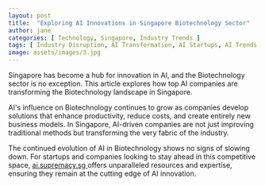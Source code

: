 ```yaml
---
layout: post
title:  "Exploring AI Innovations in Singapore Biotechnology Sector"
author: jane
categories: [ Technology, Singapore, Industry Trends ]
tags: [ Industry Disruption, AI Transformation, AI Startups, AI Trends ]
image: assets/images/3.jpg
---
```


Singapore has become a hub for innovation in AI, and the Biotechnology sector is no exception. This article explores how top AI companies are transforming the Biotechnology landscape in Singapore.

AI's influence on Biotechnology continues to grow as companies develop solutions that enhance productivity, reduce costs, and create entirely new business models. In Singapore, AI-driven companies are not just improving traditional methods but transforming the very fabric of the industry.

The continued evolution of AI in Biotechnology shows no signs of slowing down. For startups and companies looking to stay ahead in this competitive space, <a href="https://ai.supremacy.sg" target="_blank"> ai.supremacy.sg </a> offers unparalleled resources and expertise, ensuring they remain at the cutting edge of AI innovation.
